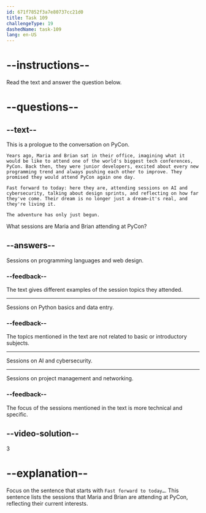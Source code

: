 ```yaml
---
id: 671f7852f3a7e80737cc21d0
title: Task 109
challengeType: 19
dashedName: task-109
lang: en-US
---
```


<!-- READING -->

# --instructions--

Read the text and answer the question below.

# --questions--

## --text--

This is a prologue to the conversation on PyCon.

`Years ago, Maria and Brian sat in their office, imagining what it would be like to attend one of the world's biggest tech conferences, PyCon. Back then, they were junior developers, excited about every new programming trend and always pushing each other to improve. They promised they would attend PyCon again one day.`

`Fast forward to today: here they are, attending sessions on AI and cybersecurity, talking about design sprints, and reflecting on how far they've come. Their dream is no longer just a dream—it's real, and they're living it.`

`The adventure has only just begun.`

What sessions are Maria and Brian attending at PyCon?

## --answers--

Sessions on programming languages and web design.

### --feedback--

The text gives different examples of the session topics they attended.

---

Sessions on Python basics and data entry.

### --feedback--

The topics mentioned in the text are not related to basic or introductory subjects.

---

Sessions on AI and cybersecurity.

---

Sessions on project management and networking.

### --feedback--

The focus of the sessions mentioned in the text is more technical and specific.

## --video-solution--

3

# --explanation--

Focus on the sentence that starts with `Fast forward to today…`. This sentence lists the sessions that Maria and Brian are attending at PyCon, reflecting their current interests.
